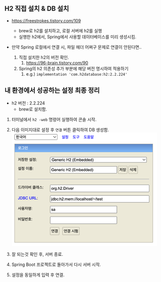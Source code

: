 
## H2 직접 설치 & DB 설치

- https://freestrokes.tistory.com/109
	- brew로 h2를 설치하고, 로컬 서버에 h2를 실행
	- 실행한 h2에서, Spring에서 사용할 데이터베이스를 미리 생성시킴.

- 만약 Spring 로컬에서 연결 시, 파일 헤더 어쩌구 문제로 연결이 안된다면..
	1. 직접 설치한 h2의 버전 확인.
		1. https://96-brain.tistory.com/90
	2. Spring의 h2 의존성 추가 부분에 해당 버전 명시하여 적용하기
		1. e.g.) `implementation 'com.h2database:h2:2.2.224'`


## 내 환경에서 성공하는 설정 최종 정리

- h2 버전 : 2.2.224
	- brew로 설치함.

1. 터미널에서 `h2 -web` 명령어 실행하여 콘솔 시작.
2. 다음 이미지대로 설정 후 `연결` 버튼 클릭하여 DB 생성함.
![](../../assets/h2%20직접%20실행시%20설정화면.png)

3. 잘 되는것 확인 후, 서버 종료.
4. Spring Boot 프로젝트로 돌아가서 다시 서버 시작.
5. 설정을 동일하게 입력 후 연결.